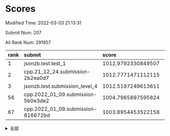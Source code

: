 # Scores

Modified Time: 2022-03-03 21:13:31

Submit Num: 207

All Rank Num: 291957

| rank |               submit               |       score        |       sigma        | pk_num |
| :--- | :--------------------------------- | :----------------- | :----------------- | :----- |
| 1    | jsonzb.test.test_1                 | 1012.9792330849507 | 0.8136560693967718 | 5646   |
| 2    | cpp.21_12_24.submission-2b2ea0d7   | 1012.7771471112115 | 0.7619689873939384 | 5639   |
| 3    | jsonzb.test.submission_level_4     | 1012.5197249613611 | 0.8004724386710234 | 5641   |
| 56   | cpp.2022_01_09.submission-5b0e3de2 | 1004.7965897595824 | 0.7280557788330083 | 5646   |
| 67   | cpp.2022_01_09.submission-816672bd | 1003.8954453522158 | 0.726689501176482  | 5638   |


<details>
<summary>全部</summary>

| rank |                 submit                 |       score        |       sigma        | pk_num |
| :--- | :------------------------------------- | :----------------- | :----------------- | :----- |
| 1    | jsonzb.test.test_1                     | 1012.9792330849507 | 0.8136560693967718 | 5646   |
| 2    | cpp.21_12_24.submission-2b2ea0d7       | 1012.7771471112115 | 0.7619689873939384 | 5639   |
| 3    | jsonzb.test.submission_level_4         | 1012.5197249613611 | 0.8004724386710234 | 5641   |
| 4    | gobigger.level_3.submission_level_3_42 | 1011.9218999971694 | 0.7780167086169953 | 5639   |
| 5    | gobigger.level_3.submission_level_3_36 | 1011.5107900746451 | 0.770641419770614  | 5644   |
| 6    | gobigger.level_3.submission_level_3_31 | 1011.5078776623585 | 0.7628782190368584 | 5647   |
| 7    | gobigger.level_3.submission_level_3_30 | 1011.2365011438097 | 0.7569533141173663 | 5642   |
| 8    | gobigger.level_3.submission_level_3_11 | 1011.067193228263  | 0.7813939450091217 | 5638   |
| 9    | gobigger.level_3.submission_level_3_29 | 1010.8545143710568 | 0.7650097908845799 | 5640   |
| 10   | gobigger.level_3.submission_level_3_26 | 1010.8357110639981 | 0.7794511039330507 | 5639   |
| 11   | gobigger.level_3.submission_level_3_43 | 1010.8316337115278 | 0.773934844903439  | 5643   |
| 12   | gobigger.level_3.submission_level_3_14 | 1010.7870480131515 | 0.7811573948167209 | 5643   |
| 13   | gobigger.level_3.submission_level_3_39 | 1010.759255987162  | 0.7501293372984877 | 5643   |
| 14   | gobigger.level_3.submission_level_3_35 | 1010.7342096282481 | 0.7790554737820351 | 5640   |
| 15   | gobigger.level_3.submission_level_3_3  | 1010.7131819721463 | 0.7435236799160155 | 5642   |
| 16   | gobigger.level_3.submission_level_3_33 | 1010.657202913008  | 0.7703902187921868 | 5642   |
| 17   | gobigger.level_3.submission_level_3_47 | 1010.5023160247526 | 0.7700767067184175 | 5644   |
| 18   | gobigger.level_3.submission_level_3_10 | 1010.489397025169  | 0.7688239612237358 | 5642   |
| 19   | gobigger.level_3.submission_level_3_13 | 1010.4243669955172 | 0.7609257408585295 | 5632   |
| 20   | gobigger.level_3.submission_level_3_6  | 1010.4177093267198 | 0.7634532439001142 | 5645   |
| 21   | gobigger.level_3.submission_level_3_19 | 1010.3732019701848 | 0.746200814700536  | 5644   |
| 22   | gobigger.level_3.submission_level_3_5  | 1010.3520131008617 | 0.7774924314357349 | 5645   |
| 23   | gobigger.level_3.submission_level_3_22 | 1010.3333232205589 | 0.7582780268199067 | 5641   |
| 24   | gobigger.level_3.submission_level_3_20 | 1010.3205132195213 | 0.7731388220912208 | 5644   |
| 25   | gobigger.level_3.submission_level_3_1  | 1010.3203912683259 | 0.7626801385505155 | 5642   |
| 26   | gobigger.level_3.submission_level_3_7  | 1010.2608970485362 | 0.7770761456829192 | 5638   |
| 27   | gobigger.level_3.submission_level_3_38 | 1010.2148103715841 | 0.7544391128146087 | 5646   |
| 28   | gobigger.level_3.submission_level_3_45 | 1010.112323927953  | 0.7641321092955704 | 5641   |
| 29   | gobigger.level_3.submission_level_3_4  | 1010.0406672064461 | 0.7336486913479203 | 5639   |
| 30   | gobigger.level_3.submission_level_3_16 | 1010.0327786661929 | 0.7494792170689467 | 5644   |
| 31   | gobigger.level_3.submission_level_3_25 | 1009.9990550390033 | 0.7602383716901439 | 5642   |
| 32   | gobigger.level_3.submission_level_3_49 | 1009.9932084886373 | 0.7634948862021007 | 5641   |
| 33   | gobigger.level_3.submission_level_3_34 | 1009.9923230990988 | 0.7650786302774553 | 5644   |
| 34   | gobigger.level_3.submission_level_3_17 | 1009.9673638563024 | 0.7569933697367695 | 5646   |
| 35   | gobigger.level_3.submission_level_3_21 | 1009.9607977721397 | 0.7662938966888247 | 5642   |
| 36   | gobigger.level_3.submission_level_3_0  | 1009.9387114570045 | 0.7520526784301023 | 5639   |
| 37   | gobigger.level_3.submission_level_3_48 | 1009.8705530759268 | 0.7561991268758393 | 5642   |
| 38   | gobigger.level_3.submission_level_3_23 | 1009.8671543045282 | 0.7453883653720798 | 5638   |
| 39   | gobigger.level_3.submission_level_3_32 | 1009.8541857129782 | 0.7686567913572513 | 5645   |
| 40   | gobigger.level_3.submission_level_3_12 | 1009.8035674077678 | 0.7515899141570722 | 5639   |
| 41   | gobigger.level_3.submission_level_3_40 | 1009.7644773086543 | 0.7943299951612521 | 5645   |
| 42   | gobigger.level_3.submission_level_3_2  | 1009.7040619849126 | 0.7868324696348569 | 5642   |
| 43   | gobigger.level_3.submission_level_3_27 | 1009.7030238059292 | 0.7494623025488364 | 5638   |
| 44   | gobigger.level_3.submission_level_3_8  | 1009.5729530561513 | 0.7693555950925799 | 5637   |
| 45   | gobigger.level_3.submission_level_3_41 | 1009.5159190378203 | 0.7576252555880938 | 5639   |
| 46   | gobigger.level_3.submission_level_3_18 | 1009.499354211905  | 0.7355818192068192 | 5644   |
| 47   | gobigger.level_3.submission_level_3_44 | 1009.4830536380699 | 0.7552037135724211 | 5647   |
| 48   | gobigger.level_3.submission_level_3_28 | 1009.4415955899318 | 0.7557048474283403 | 5642   |
| 49   | gobigger.level_3.submission_level_3_15 | 1009.2675200530238 | 0.7423014585073585 | 5637   |
| 50   | gobigger.level_3.submission_level_3_46 | 1009.0028829595748 | 0.7529979391642335 | 5646   |
| 51   | gobigger.level_3.submission_level_3_37 | 1008.7687682245933 | 0.7702162380843374 | 5647   |
| 52   | gobigger.level_3.submission_level_3_9  | 1008.5777135975867 | 0.7478316088101763 | 5643   |
| 53   | gobigger.level_3.submission_level_3_24 | 1008.1418260496839 | 0.7374323074412718 | 5640   |
| 54   | gobigger.level_1.submission_level_1_4  | 1004.8670108765077 | 0.7137873265707092 | 5638   |
| 55   | gobigger.level_1.submission_level_1_24 | 1004.8550252479035 | 0.7297339153398771 | 5646   |
| 56   | cpp.2022_01_09.submission-5b0e3de2     | 1004.7965897595824 | 0.7280557788330083 | 5646   |
| 57   | gobigger.level_1.submission_level_1_6  | 1004.7494099414907 | 0.7248820696142846 | 5643   |
| 58   | gobigger.level_1.submission_level_1_3  | 1004.5009850717416 | 0.7246192215796842 | 5641   |
| 59   | gobigger.level_1.submission_level_1_31 | 1004.4099677877273 | 0.7315468440986619 | 5642   |
| 60   | gobigger.level_1.submission_level_1_21 | 1004.1441418691711 | 0.7145125209590831 | 5646   |
| 61   | gobigger.level_1.submission_level_1_11 | 1004.1041717139605 | 0.7304400977088474 | 5642   |
| 62   | gobigger.level_1.submission_level_1_49 | 1004.0927211399421 | 0.7204978286526496 | 5643   |
| 63   | gobigger.level_1.submission_level_1_26 | 1004.0850342172828 | 0.7242520339102605 | 5647   |
| 64   | gobigger.level_1.submission_level_1_12 | 1004.0777773296647 | 0.7303340497724847 | 5639   |
| 65   | gobigger.level_1.submission_level_1_13 | 1004.0721519503205 | 0.7152189468564483 | 5643   |
| 66   | gobigger.level_1.submission_level_1_16 | 1003.9486102937173 | 0.7270700277892411 | 5641   |
| 67   | cpp.2022_01_09.submission-816672bd     | 1003.8954453522158 | 0.726689501176482  | 5638   |
| 68   | gobigger.level_1.submission_level_1_41 | 1003.8115252019941 | 0.7226232042585695 | 5645   |
| 69   | gobigger.level_1.submission_level_1_23 | 1003.7913230050927 | 0.7073232648396043 | 5637   |
| 70   | gobigger.level_1.submission_level_1_28 | 1003.6967785914172 | 0.717349259680677  | 5640   |
| 71   | gobigger.level_1.submission_level_1_20 | 1003.6818259814231 | 0.7187522801970893 | 5641   |
| 72   | gobigger.level_1.submission_level_1_38 | 1003.6719828798224 | 0.7223734770268173 | 5644   |
| 73   | gobigger.level_1.submission_level_1_25 | 1003.623471226613  | 0.7150892295768025 | 5640   |
| 74   | gobigger.level_1.submission_level_1_40 | 1003.6189866236442 | 0.7172836910311116 | 5639   |
| 75   | gobigger.level_1.submission_level_1_34 | 1003.594152073031  | 0.7137314036013264 | 5640   |
| 76   | gobigger.level_1.submission_level_1_8  | 1003.5201935259189 | 0.7105032833645382 | 5639   |
| 77   | gobigger.level_1.submission_level_1_33 | 1003.5119627046455 | 0.7246328608793023 | 5645   |
| 78   | gobigger.level_1.submission_level_1_39 | 1003.3520453859499 | 0.7259890761819073 | 5644   |
| 79   | gobigger.level_1.submission_level_1_48 | 1003.2536341938884 | 0.706529673431176  | 5646   |
| 80   | gobigger.level_1.submission_level_1_47 | 1003.1374536033278 | 0.7253925531011507 | 5642   |
| 81   | gobigger.level_1.submission_level_1_36 | 1003.1043394444667 | 0.7275571590950183 | 5639   |
| 82   | gobigger.level_1.submission_level_1_7  | 1003.0922516660233 | 0.7229653873968597 | 5643   |
| 83   | gobigger.level_1.submission_level_1_30 | 1003.0867328063161 | 0.7190730036766781 | 5639   |
| 84   | gobigger.level_1.submission_level_1_17 | 1003.0372121884576 | 0.716303584626358  | 5641   |
| 85   | gobigger.level_1.submission_level_1_45 | 1003.0371454945247 | 0.7176646959438572 | 5634   |
| 86   | gobigger.level_1.submission_level_1_27 | 1003.0194150545177 | 0.7212225606788041 | 5642   |
| 87   | gobigger.level_1.submission_level_1_18 | 1002.9997864371313 | 0.7257923818019474 | 5641   |
| 88   | gobigger.level_1.submission_level_1_29 | 1002.9709971738716 | 0.7241495802303329 | 5648   |
| 89   | gobigger.level_1.submission_level_1_22 | 1002.9709489533013 | 0.7113263202767207 | 5636   |
| 90   | gobigger.level_1.submission_level_1_37 | 1002.8453940386373 | 0.7222063882553045 | 5642   |
| 91   | gobigger.level_1.submission_level_1_35 | 1002.8223381095427 | 0.7120624629455035 | 5640   |
| 92   | gobigger.level_1.submission_level_1_42 | 1002.7738024962437 | 0.7125342878930448 | 5643   |
| 93   | gobigger.level_1.submission_level_1_32 | 1002.7608004902254 | 0.7135829219249858 | 5635   |
| 94   | gobigger.level_1.submission_level_1_0  | 1002.638411981878  | 0.7289496779163678 | 5644   |
| 95   | gobigger.level_1.submission_level_1_44 | 1002.626341660479  | 0.716306834336941  | 5643   |
| 96   | gobigger.level_1.submission_level_1_1  | 1002.5334780697242 | 0.7259437889083902 | 5644   |
| 97   | gobigger.level_1.submission_level_1_9  | 1002.5166069000493 | 0.7170561240712838 | 5643   |
| 98   | gobigger.level_1.submission_level_1_46 | 1002.5020199798985 | 0.7131548869959352 | 5642   |
| 99   | gobigger.level_1.submission_level_1_5  | 1002.4632137164331 | 0.7133790646806978 | 5637   |
| 100  | gobigger.level_1.submission_level_1_43 | 1002.1978730118584 | 0.7074175048016388 | 5642   |
| 101  | gobigger.level_1.submission_level_1_2  | 1002.1219309761611 | 0.7134628670321034 | 5639   |
| 102  | gobigger.level_1.submission_level_1_15 | 1001.9227382403723 | 0.7057891542802902 | 5645   |
| 103  | gobigger.level_1.submission_level_1_19 | 1001.8077671446197 | 0.7307107623553697 | 5640   |
| 104  | gobigger.level_1.submission_level_1_10 | 1001.693760090474  | 0.7158256853654558 | 5643   |
| 105  | gobigger.level_1.submission_level_1_14 | 1001.6008597363914 | 0.7181650499071434 | 5637   |
| 106  | gobigger.random.submission_random_43   | 997.5748367902509  | 0.7045271434578358 | 5641   |
| 107  | gobigger.random.submission_random_27   | 997.3268670748718  | 0.7078705188639628 | 5644   |
| 108  | gobigger.random.submission_random_9    | 997.3161121124385  | 0.7144548734529289 | 5644   |
| 109  | gobigger.random.submission_random_28   | 997.084886622562   | 0.7222052936977102 | 5641   |
| 110  | gobigger.random.submission_random_30   | 996.8589028988548  | 0.7104848533110835 | 5643   |
| 111  | gobigger.random.submission_random_19   | 996.8247195482375  | 0.705780947298816  | 5644   |
| 112  | gobigger.random.submission_random_37   | 996.8059202188286  | 0.7075097113307994 | 5646   |
| 113  | gobigger.random.submission_random_32   | 996.6890491832497  | 0.7118975046481709 | 5641   |
| 114  | gobigger.random.submission_random_35   | 996.6752688539539  | 0.7120322537524915 | 5641   |
| 115  | gobigger.random.submission_random_26   | 996.5816364891973  | 0.7017339648218902 | 5642   |
| 116  | gobigger.random.submission_random_17   | 996.5431938703277  | 0.7175350361586286 | 5642   |
| 117  | gobigger.random.submission_random_12   | 996.5380330320701  | 0.7041724814375665 | 5642   |
| 118  | gobigger.random.submission_random_5    | 996.4508916129406  | 0.7226163991019585 | 5642   |
| 119  | gobigger.random.submission_random_38   | 996.3961974002143  | 0.7086048559124182 | 5644   |
| 120  | gobigger.random.submission_random_49   | 996.3678190850602  | 0.7088830174187736 | 5641   |
| 121  | gobigger.random.submission_random_36   | 996.3425794879488  | 0.731047619269628  | 5650   |
| 122  | gobigger.random.submission_random_13   | 996.3402259508784  | 0.725676203136791  | 5645   |
| 123  | gobigger.random.submission_random_48   | 996.2929393945028  | 0.7082562684099083 | 5643   |
| 124  | gobigger.random.submission_random_41   | 996.2553922220465  | 0.7209599638930357 | 5642   |
| 125  | gobigger.random.submission_random_14   | 996.2327560293587  | 0.70409457001958   | 5643   |
| 126  | gobigger.random.submission_random_33   | 996.2209917306521  | 0.7089269204688023 | 5644   |
| 127  | gobigger.random.submission_random_20   | 996.1057417653922  | 0.713595592405009  | 5641   |
| 128  | gobigger.random.submission_random_8    | 995.981339782962   | 0.7070263118378305 | 5642   |
| 129  | gobigger.random.submission_random_40   | 995.9725151687537  | 0.7050159366667803 | 5642   |
| 130  | gobigger.random.submission_random_31   | 995.9185406631447  | 0.7107059206768561 | 5641   |
| 131  | gobigger.random.submission_random_7    | 995.8459919924048  | 0.7183173849036787 | 5641   |
| 132  | gobigger.random.submission_random_15   | 995.7386487151974  | 0.7006602018104632 | 5643   |
| 133  | gobigger.random.submission_random_16   | 995.6771943824958  | 0.7060936664107054 | 5643   |
| 134  | gobigger.random.submission_random_4    | 995.6379970254894  | 0.719876471798782  | 5645   |
| 135  | gobigger.random.submission_random_46   | 995.5985175468747  | 0.7087862418779423 | 5639   |
| 136  | gobigger.random.submission_random_3    | 995.5892815180827  | 0.7032784951247208 | 5638   |
| 137  | gobigger.random.submission_random_22   | 995.4691393424715  | 0.7477713000876208 | 5638   |
| 138  | gobigger.random.submission_random_10   | 995.4361127633065  | 0.7002728342907961 | 5641   |
| 139  | gobigger.random.submission_random_6    | 995.4210953106324  | 0.7117865591576858 | 5644   |
| 140  | gobigger.random.submission_random_47   | 995.4137462152315  | 0.7169983093366668 | 5642   |
| 141  | gobigger.random.submission_random_2    | 995.3793858756615  | 0.7141084006288086 | 5642   |
| 142  | gobigger.random.submission_random_0    | 995.2948694604985  | 0.7128945904501633 | 5643   |
| 143  | gobigger.random.submission_random_42   | 995.2161332149095  | 0.7173207790361794 | 5644   |
| 144  | gobigger.random.submission_random_1    | 995.1814405715138  | 0.7109546954196729 | 5639   |
| 145  | gobigger.random.submission_random_23   | 995.1532749633037  | 0.7082555189178269 | 5639   |
| 146  | gobigger.random.submission_random_39   | 995.1166975729418  | 0.737493592262213  | 5640   |
| 147  | gobigger.random.submission_random_21   | 995.0724041449446  | 0.7083065141815067 | 5641   |
| 148  | gobigger.random.submission_random_45   | 995.018091135535   | 0.7154712920164309 | 5644   |
| 149  | gobigger.random.submission_random_25   | 994.9667991293118  | 0.7103366737493054 | 5645   |
| 150  | gobigger.random.submission_random_34   | 994.8576774802218  | 0.7096592934180526 | 5641   |
| 151  | gobigger.random.submission_random_11   | 994.8458046130378  | 0.7097249852940952 | 5639   |
| 152  | gobigger.random.submission_random_24   | 994.7468947620828  | 0.7315331222197209 | 5644   |
| 153  | gobigger.random.submission_random_29   | 994.7410041873937  | 0.7092318699251661 | 5638   |
| 154  | gobigger.random.submission_random_44   | 994.6085456739308  | 0.7153331005816087 | 5641   |
| 155  | gobigger.random.submission_random_18   | 994.5671355304539  | 0.7192110186513072 | 5642   |
| 156  | gobigger.level_2.submission_level_2_45 | 994.3405559503988  | 0.7204794728697136 | 5642   |
| 157  | gobigger.level_2.submission_level_2_26 | 993.7851624556081  | 0.7357974398141534 | 5641   |
| 158  | gobigger.level_2.submission_level_2_0  | 993.6932776782922  | 0.7398421275705597 | 5641   |
| 159  | gobigger.level_2.submission_level_2_19 | 993.5679088140137  | 0.7283552797318668 | 5647   |
| 160  | gobigger.level_2.submission_level_2_17 | 993.3338637364925  | 0.7408582545048226 | 5635   |
| 161  | gobigger.level_2.submission_level_2_28 | 993.320733308848   | 0.7556195593790418 | 5645   |
| 162  | gobigger.level_2.submission_level_2_35 | 993.2237652920774  | 0.735058396732811  | 5645   |
| 163  | gobigger.level_2.submission_level_2_11 | 993.0403975906838  | 0.7306984219183245 | 5641   |
| 164  | gobigger.level_2.submission_level_2_31 | 992.9758135531174  | 0.7394600352775896 | 5642   |
| 165  | gobigger.level_2.submission_level_2_2  | 992.8957958517879  | 0.7339156911830275 | 5642   |
| 166  | gobigger.level_2.submission_level_2_24 | 992.8800107538532  | 0.737350226819201  | 5647   |
| 167  | gobigger.level_2.submission_level_2_18 | 992.7987763220972  | 0.7339345791951147 | 5636   |
| 168  | gobigger.level_2.submission_level_2_15 | 992.7833809890585  | 0.7290116157386872 | 5643   |
| 169  | gobigger.level_2.submission_level_2_33 | 992.7827620103452  | 0.7409546948997606 | 5642   |
| 170  | gobigger.level_2.submission_level_2_29 | 992.6518248366588  | 0.7427153444074643 | 5641   |
| 171  | gobigger.level_2.submission_level_2_37 | 992.6316138386858  | 0.7416087182997155 | 5643   |
| 172  | gobigger.level_2.submission_level_2_36 | 992.6315489967084  | 0.7237241811699205 | 5641   |
| 173  | gobigger.level_2.submission_level_2_44 | 992.5953417941631  | 0.7387061468208924 | 5642   |
| 174  | gobigger.level_2.submission_level_2_25 | 992.5130574992218  | 0.7509331003999105 | 5641   |
| 175  | gobigger.level_2.submission_level_2_13 | 992.4756030611267  | 0.7528508419999257 | 5637   |
| 176  | gobigger.level_2.submission_level_2_38 | 992.4550759802748  | 0.7417301510770323 | 5639   |
| 177  | gobigger.level_2.submission_level_2_4  | 992.346779349091   | 0.7403612150555351 | 5642   |
| 178  | gobigger.level_2.submission_level_2_16 | 992.2242798651768  | 0.7581955082943197 | 5646   |
| 179  | gobigger.level_2.submission_level_2_30 | 992.1922170988762  | 0.7418486604097478 | 5641   |
| 180  | gobigger.level_2.submission_level_2_12 | 992.0707843147493  | 0.7317128921346716 | 5638   |
| 181  | gobigger.level_2.submission_level_2_40 | 992.0635235612845  | 0.743822544444192  | 5641   |
| 182  | gobigger.level_2.submission_level_2_3  | 992.010151451793   | 0.770069193298541  | 5639   |
| 183  | gobigger.level_2.submission_level_2_1  | 992.0045849404853  | 0.7485608911456533 | 5645   |
| 184  | gobigger.level_2.submission_level_2_27 | 991.9535984401559  | 0.7281434392691474 | 5645   |
| 185  | gobigger.level_2.submission_level_2_14 | 991.7683569059432  | 0.7465354972203889 | 5638   |
| 186  | gobigger.level_2.submission_level_2_21 | 991.7641672276653  | 0.7597639471035668 | 5641   |
| 187  | gobigger.level_2.submission_level_2_49 | 991.734486485242   | 0.7502285119011461 | 5642   |
| 188  | gobigger.level_2.submission_level_2_41 | 991.6699817334953  | 0.7510800092424456 | 5640   |
| 189  | gobigger.level_2.submission_level_2_46 | 991.6581703453464  | 0.7494861371370698 | 5641   |
| 190  | gobigger.level_2.submission_level_2_23 | 991.614740070648   | 0.7314373853263175 | 5644   |
| 191  | gobigger.level_2.submission_level_2_34 | 991.5038532475481  | 0.7755308212874142 | 5641   |
| 192  | gobigger.level_2.submission_level_2_5  | 991.4930142350565  | 0.7558673360803239 | 5645   |
| 193  | gobigger.level_2.submission_level_2_39 | 991.2468056549009  | 0.7601509500782814 | 5642   |
| 194  | gobigger.level_2.submission_level_2_42 | 991.0818331608989  | 0.7831155985878555 | 5634   |
| 195  | gobigger.level_2.submission_level_2_8  | 991.0653094952054  | 0.7546058261987116 | 5634   |
| 196  | gobigger.level_2.submission_level_2_9  | 990.907908678178   | 0.7643140127692046 | 5633   |
| 197  | gobigger.level_2.submission_level_2_20 | 990.8862380263299  | 0.7674296055004334 | 5641   |
| 198  | gobigger.level_2.submission_level_2_32 | 990.7342005429578  | 0.7667284842713629 | 5639   |
| 199  | gobigger.level_2.submission_level_2_48 | 990.6957362973053  | 0.7507561348051206 | 5641   |
| 200  | gobigger.level_2.submission_level_2_22 | 990.5103605607245  | 0.7727748130748683 | 5644   |
| 201  | gobigger.level_2.submission_level_2_43 | 990.3474496870867  | 0.7757503693386465 | 5646   |
| 202  | gobigger.level_2.submission_level_2_7  | 990.153926111683   | 0.7662399831814387 | 5643   |
| 203  | gobigger.level_2.submission_level_2_6  | 990.1497441344852  | 0.7611699071760528 | 5634   |
| 204  | gobigger.level_2.submission_level_2_47 | 989.944010783739   | 0.7772605024736883 | 5647   |
| 205  | gobigger.level_2.submission_level_2_10 | 989.2187019919597  | 0.7838185044263418 | 5642   |
| 206  | gobigger.none.submission_none_0        | 978.6052530206696  | 1.2064037197641178 | 5644   |
| 207  | gobigger.none.submission_none_1        | 976.2522778497154  | 1.5092544975480482 | 5639   |

</details>